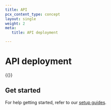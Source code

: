 ```yaml
---
title: API
pcx_content_type: concept
layout: single
weight: 2
meta:
   title: API deployment

---
```


# API deployment

{{<render file="_setup-api-overview.md">}}

## Get started

For help getting started, refer to our [setup guides](/email-security/deployment/api/setup/).